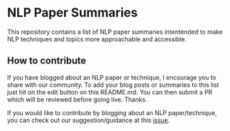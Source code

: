 # NLP Paper Summaries
This repository contains a list of NLP paper summaries intentended to make NLP techniques and topics more approachable and accessible. 

## How to contribute
If you have blogged about an NLP paper or technique, I encourage you to share with our community. To add your blog posts or summaries to this list just hit on the edit button on this README.md. You can then submit a PR which will be reviewed before going live. Thanks.

If you would like to contribute by blogging about an NLP paper/technique, you can check out our suggestion/guidance at this [issue](https://github.com/dair-ai/dair-ai.github.io/issues/23). 
